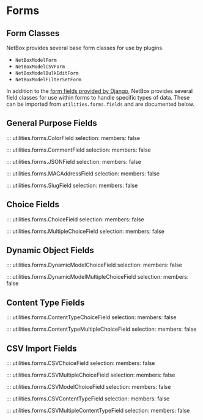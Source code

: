 # Forms

## Form Classes

NetBox provides several base form classes for use by plugins.

* `NetBoxModelForm`
* `NetBoxModelCSVForm`
* `NetBoxModelBulkEditForm`
* `NetBoxModelFilterSetForm`

<!-- TODO: Include forms reference -->

In addition to the [form fields provided by Django](https://docs.djangoproject.com/en/stable/ref/forms/fields/), NetBox provides several field classes for use within forms to handle specific types of data. These can be imported from `utilities.forms.fields` and are documented below.

## General Purpose Fields

::: utilities.forms.ColorField
    selection:
      members: false

::: utilities.forms.CommentField
    selection:
      members: false

::: utilities.forms.JSONField
    selection:
      members: false

::: utilities.forms.MACAddressField
    selection:
      members: false

::: utilities.forms.SlugField
    selection:
      members: false

## Choice Fields

::: utilities.forms.ChoiceField
    selection:
      members: false

::: utilities.forms.MultipleChoiceField
    selection:
      members: false

## Dynamic Object Fields

::: utilities.forms.DynamicModelChoiceField
    selection:
      members: false

::: utilities.forms.DynamicModelMultipleChoiceField
    selection:
      members: false

## Content Type Fields

::: utilities.forms.ContentTypeChoiceField
    selection:
      members: false

::: utilities.forms.ContentTypeMultipleChoiceField
    selection:
      members: false

## CSV Import Fields

::: utilities.forms.CSVChoiceField
    selection:
      members: false

::: utilities.forms.CSVMultipleChoiceField
    selection:
      members: false

::: utilities.forms.CSVModelChoiceField
    selection:
      members: false

::: utilities.forms.CSVContentTypeField
    selection:
      members: false

::: utilities.forms.CSVMultipleContentTypeField
    selection:
      members: false
